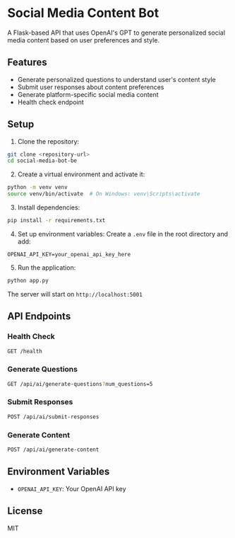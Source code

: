 # Social Media Content Bot

A Flask-based API that uses OpenAI's GPT to generate personalized social media content based on user preferences and style.

## Features

- Generate personalized questions to understand user's content style
- Submit user responses about content preferences
- Generate platform-specific social media content
- Health check endpoint

## Setup

1. Clone the repository:
```bash
git clone <repository-url>
cd social-media-bot-be
```

2. Create a virtual environment and activate it:
```bash
python -m venv venv
source venv/bin/activate  # On Windows: venv\Scripts\activate
```

3. Install dependencies:
```bash
pip install -r requirements.txt
```

4. Set up environment variables:
Create a `.env` file in the root directory and add:
```
OPENAI_API_KEY=your_openai_api_key_here
```

5. Run the application:
```bash
python app.py
```

The server will start on `http://localhost:5001`

## API Endpoints

### Health Check
```bash
GET /health
```

### Generate Questions
```bash
GET /api/ai/generate-questions?num_questions=5
```

### Submit Responses
```bash
POST /api/ai/submit-responses
```

### Generate Content
```bash
POST /api/ai/generate-content
```

## Environment Variables

- `OPENAI_API_KEY`: Your OpenAI API key

## License

MIT 